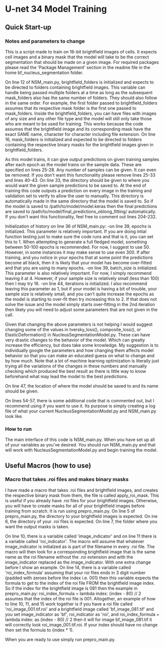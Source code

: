 # U-net 34 Model Training

## Quick Start-up

### Notes and parameters to change

This is a script made to train on 16-bit brightfield images of cells. It expects cell images and a binary mask that the model will take to be the correct segmentation that should be made 
on a given image. For required packages please read the 'Package Management' section in the readme file in the home bf_nucleus_segmentation folder. 

On line 12 of NSM_main.py, brightfield_folders is initialized and expects to be directed to folders containing brightfield images. This variable can handle being passed multiple folders at 
a time as long as the subsequent mask_folders also has the same number of folders. They should also follow in the same order. For example, the first folder passed to brightfield_folders 
assumes that its respective mask folder is the first one passed to mask_folders. 
Inside the brightfield_folders, you can have files with images of any size and any other file type and the model will still only take those who are meant to be used for training. This 
works because the code assumes that the brightfield image and its corresponding mask have the exact SAME name, character for character including file extension. 
On line 16, mask_folders is initialized and expected to be directed to folders containing the respective binary masks for the brightfield images given in brightfield_folders. 

As this model trains, it can give output predictions on given training samples after each epoch as the model trains on the sample data. These are specified on lines 25-28. Any number of
samples can be given. It can even be removed. If you don't want this functionality please remove lines 25-33 and lines 40-43. 
On line 33, the directory should be given to where you would want the given sample predictions to be saved to. 
At the end of training this code outputs a prediction on every image in the training and validation set to verify to allow the user to manually. This directory is automatically made in 
the same directory that the model is saved to. So if the model is saved to /path/to/model/model.keras then the final predictions are saved to 
/path/to/model/final_predictions_oblong_fitting/ automatically. If you don't want this functionality, feel free to comment out lines 204-232.

Initialization of history on line 36 of NSM_main.py:
  -on line 39, epochs is initialized. This parameter is relatively important. If you are doing intial function testing just to make sure the code runs and that is it, you can set this
to 1. When attempting to generate a full fledged model, something between 50-100 epochs is recommended. For now, I suggest to use 50. However, in some instances it may make sense to
use even 300. If after training, and you notice in your epochs that at some point the predictions become all black, then it is likely that your model has become over-fitted and that you
are using to many epochs.
  -on line 39, batch_size is initialized. This parameter is also relatively important. For now, I simply recommend leaving it at 4. However, if your sample size is relatively small (less than 100) then I may try 16.
  -on line 44, iterations is initialized. I also recommend leaving this parameter as 1, but if your model is having a bit of trouble, your sample size is relatively small, and you can't
quite increase the epochs as the model is starting to over-fit then try increasing this to 2. If that does not solve the issue and the model simply starts over-fitting in the 2nd iteration then likely you will need to adjust some parameters that are not given in the call. 

Given that changing the above parameters is not helping I would suggest changing some of the values in tversky_loss(), composite_loss(), or ElasticDeformation() in
NucleusSegmentationModel.py. These can have very drastic changes to the behavior of the model. Which can greatly increase the efficiency, but does take some knowledge. My suggestion is
to individually google the parameters and how changing them affects model behavior so that you can make an educated guess on what to change and by how much. Note that a lot of machine
learning optimization is literally just trying all the variations of the changes in these numbers and manually checking which produced the best result as there is little way to know
beforehand what may lead the model to the best predictions.

On line 47, the location of where the model should be saved to and its name should be given. 

On lines 54-57, there is some additional code that is commented out, but I recommend using if you want to use it. Its purpose is simply creating a log file of what your current 
NucleusSegmentationModel.py and NSM_main.py look like.

### How to run

The main interface of this code is NSM_main.py. When you have set up all of your variables as you've desired. You should run NSM_main.py and that will work with 
NucleusSegmentationModel.py and begin training the model. 

## Useful Macros (how to use)

### Macro that takes .roi files and makes binary masks

I have made a macro that takes .roi files and brightfield images, and creates the respective binary mask from them, the file is called apply_roi_mask. This is useful if you already 
have .roi files for your brightfield images. Otherwise, you will have to create masks for all of your brightfield images before training from scratch. It is run using prepro_main.py.
On line 5 of prepro_main.py, the directory to your brightfield images is expected.
On ine 6, the directory of your .roi files is expected.
On line 7, the folder where you want the output masks is taken.

On line 10, there is a variable called 'image_indicator' and on line 11 there is a variable called 'roi_indicator'. The macro will assume that whatever image_indicator is initialzed as
is part of the filename in every .roi file. The macro will then look for a corresponding brightfield image that is the same name as the roi filename without the .roi extension and with
the image_indicator replaced as the image_indicator. With one extra change before I show an example. 
On line 14, there is a variable called 'roi_index_formula' assuming that your roi files ends in 3 digit number (padded with zeroes before the index i.e. 001) then this variable expects
the formula to get to the index of the roi file FROM the brightfield image index. So if the index for the brightfield image is 081 then the example in prepro_main.py:
roi_index_formula = lambda index: (index - 80) // 2
assumes that the index of the roi file is 001. Altogether, an example of how to line 10, 11, and 15 work together is if you have a roi file called 'roi_image_001.tif.roi' and a 
brightfield image called 'bf_image_081.tif' and you set image_indicator as 'bf', roi_indicator as 'roi', and roi_index_formula = lambda index: as (index - 80) // 2 then it will for
image bf_image_081.tif it will correctly look roi_image_001.tif.roi. 
If your index should have no change then set the formula to (index * 1). 

When you are ready to use simply run prepro_main.py.
